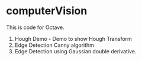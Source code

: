 # computerVision
This is code for Octave.
1. Hough Demo - Demo to show Hough Transform
2. Edge Detection  Canny algorithm
3. Edge Detection using Gaussian double derivative.

